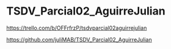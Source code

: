 # TSDV_Parcial02_AguirreJulian

https://trello.com/b/OFFrfrzP/tsdvparcial02aguirrejulian

https://github.com/juliMAB/TSDV_Parcial02_AguirreJulian